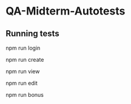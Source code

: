 # QA-Midterm-Autotests

## Running tests

npm run login

npm run create

npm run view

npm run edit

npm run bonus
